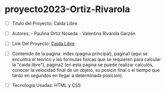 # proyecto2023-Ortiz-Rivarola
- [ ] Titulo del Proyecto: Caida Libre
- [ ] Autores: - Paulina Ortiz Noseda - Valentina Rivarola Garzón 
- [ ] Link Del Proyecto: [Caida Libre](https://ucc-labcompu2.github.io/proyecto2023-ortiz-rivarola/index.html)
- [ ] Contenido de la pagina: index (pagina principal), pagina1 (aqui se encuntra el teorico y las formulas fisicas que se requieren para calcular la "caida libre"), pagina2 (en esta pagina se puede realizar calculos, conocer la velocidad final de un objeto, su posicin final o el tiempo que tardo en segundos en llegar a determinada posicion).
- [ ]  Tecnologia Usadas: HTML y CSS

